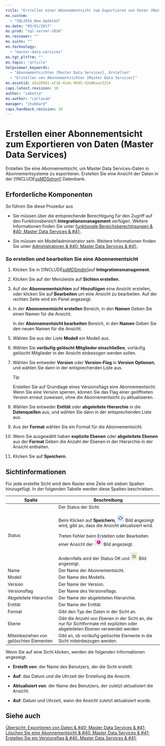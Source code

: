 ```yaml
---
title: "Erstellen einer Abonnementsicht zum Exportieren von Daten (Master Data Services) | Microsoft Docs"
ms.custom: 
  - "SQL2016_New_Updated"
ms.date: "03/01/2017"
ms.prod: "sql-server-2016"
ms.reviewer: ""
ms.suite: ""
ms.technology: 
  - "master-data-services"
ms.tgt_pltfrm: ""
ms.topic: "article"
helpviewer_keywords: 
  - "Abonnementsichten [Master Data Services], Erstellen"
  - "Erstellen von Abonnementsichten [Master Data Services]"
ms.assetid: a5e28961-af16-414a-9845-d2e06aac5214
caps.latest.revision: 10
author: "sabotta"
ms.author: "carlasab"
manager: "jhubbard"
caps.handback.revision: 10
---
```

# Erstellen einer Abonnementsicht zum Exportieren von Daten (Master Data Services)
  Erstellen Sie eine Abonnementsicht, um Master Data Services-Daten in Abonnementsysteme zu exportieren. Erstellen Sie eine Ansicht der Daten in der [!INCLUDE[ssMDSshort](../includes/ssmdsshort-md.md)] Datenbank.  
  
## Erforderliche Komponenten  
 So führen Sie diese Prozedur aus  
  
-   Sie müssen über die entsprechende Berechtigung für den Zugriff auf den Funktionsbereich **Integrationsmanagement** verfügen. Weitere Informationen finden Sie unter [funktionale Bereichsberechtigungen & #40; Master Data Services & #41;](../master-data-services/functional-area-permissions-master-data-services.md).  
  
-   Sie müssen ein Modelladministrator sein. Weitere Informationen finden Sie unter [Administratoren & #40; Master Data Services & #41;](../master-data-services/administrators-master-data-services.md).  
  
### So erstellen und bearbeiten Sie eine Abonnementsicht  
  
1.  Klicken Sie in [!INCLUDE[ssMDSmdm](../includes/ssmdsmdm-md.md)]auf **Integrationsmanagement**.  
  
2.  Klicken Sie auf der Menüleiste auf **Sichten erstellen**.  
  
3.  Auf der **Abonnementsichten** auf **Hinzufügen** eine Ansicht erstellen, oder klicken Sie auf **Bearbeiten** um eine Ansicht zu bearbeiten. Auf der rechten Seite wird ein Panel angezeigt.  
  
4.  In der **Abonnementsicht erstellen** Bereich, in den **Namen** Geben Sie einen Namen für die Ansicht.  
  
     In der **Abonnementsicht bearbeiten** Bereich, in den **Namen** Geben Sie den neuen Namen für die Ansicht.  
  
5.  Wählen Sie aus der Liste **Modell** ein Modell aus.  
  
6.  Wählen Sie **vorläufig gelöscht Mitglieder einschließen**, vorläufig gelöscht Mitglieder in der Ansicht einbezogen werden sollen.  
  
7.  Wählen Sie entweder **Version** oder **Version-Flag** in **Version Optionen**, und wählen Sie dann in der entsprechenden Liste aus.  
  
    > [!TIP]  
    >  Erstellen Sie auf Grundlage eines Versionsflags eine Abonnementsicht. Wenn Sie eine Version sperren, können Sie das Flag einer geöffneten Version erneut zuweisen, ohne die Abonnementsicht zu aktualisieren.  
  
8.  Wählen Sie entweder **Entität** oder **abgeleitete Hierarchie** in die **Datenquellen** aus, und wählen Sie dann in der entsprechenden Liste aus.  
  
9. Aus der **Format** wählen Sie ein Format für die Abonnementsicht.  
  
10. Wenn Sie ausgewählt haben **explizite Ebenen** oder **abgeleitete Ebenen** aus der **Format** Geben die Anzahl der Ebenen in der Hierarchie in der Ansicht enthalten.  
  
11. Klicken Sie auf **Speichern**.  
  
## Sichtinformationen  
 Für jede erstellte Sicht wird dem Raster eine Zeile mit sieben Spalten hinzugefügt. In der folgenden Tabelle werden diese Spalten beschrieben.  
  
|Spalte|Beschreibung|  
|------------|-----------------|  
|Status|Der Status der Sicht.<br /><br /> Beim Klicken auf **Speichern**,  ![Icon for updating status](../master-data-services/media/mds-statusicon-updating.png "Icon for updating status") Bild angezeigt wird, gibt an, dass die Ansicht aktualisiert wird.<br /><br /> Treten Fehler beim Erstellen oder Bearbeiten einer Ansicht der ![Icon for error status](../master-data-services/media/mds-statusicon-error.png "Icon for error status") Bild angezeigt.<br /><br /> Andernfalls wird der Status OK und ![Icon for OK status](../master-data-services/media/mds-statusicon-ok.png "Icon for OK status") Bild angezeigt.|  
|Name|Der Name der Abonnementsicht.|  
|Modell|Der Name des Modells.|  
|Version|Der Name der Version.|  
|Versionsflag|Der Name des Versionsflags.|  
|Abgeleitete Hierarchie|Der Name der abgeleiteten Hierarchie.|  
|Entität|Der Name der Entität.|  
|Format|Gibt den Typ der Daten in der Sicht an.|  
|Ebene|Gibt die Anzahl von Ebenen in der Sicht an, die nur für Sichtformate mit expliziten oder abgeleiteten Ebenen verwendet werden|  
|Miteinbeziehen von gelöschten Elementen|Gibt an, ob vorläufig gelöschte Elemente in die Sicht miteinbezogen werden.|  
  
 Wenn Sie auf eine Sicht klicken, werden die folgenden Informationen angezeigt.  
  
-   **Erstellt von**: der Name des Benutzers, der die Sicht erstellt.  
  
-   **Auf**: das Datum und die Uhrzeit der Erstellung die Ansicht.  
  
-   **Aktualisiert von**: der Name des Benutzers, der zuletzt aktualisiert die Ansicht.  
  
-   **Auf**: Datum und Uhrzeit, wann die Ansicht zuletzt aktualisiert wurde.  
  
## Siehe auch  
 [Übersicht: Exportieren von Daten & #40; Master Data Services & #41;](../master-data-services/overview-exporting-data-master-data-services.md)   
 [Löschen Sie eine Abonnementsicht & #40. Master Data Services & #41;](../master-data-services/delete-a-subscription-view-master-data-services.md)   
 [Erstellen Sie ein Versionsflag & #40. Master Data Services & #41;](../master-data-services/create-a-version-flag-master-data-services.md)  
  
  